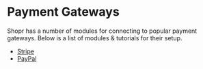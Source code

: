 # Payment Gateways

Shopr has a number of modules for connecting to popular payment
gateways. Below is a list of modules & tutorials for their setup.

* [Stripe](stripe)
* [PayPal](paypal)
